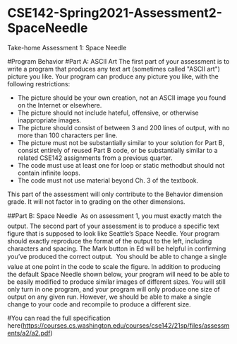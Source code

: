 # CSE142-Spring2021-Assessment2-SpaceNeedle
Take-home Assessment 1: Space Needle

#Program Behavior
#Part A: ASCII Art
The first part of your assessment is to write a program that produces any text art (sometimes called "ASCII art") picture you like. Your program can produce any picture you like, with the following restrictions:
- The picture should be your own creation, not an ASCII image you found on the Internet or elsewhere.
- The picture should not include hateful, offensive, or otherwise inappropriate images.
- The picture should consist of between 3 and 200 lines of output, with no more than 100 characters per line.
- The picture must not be substantially similar to your solution for Part B, consist entirely of reused Part B code, or be substantially similar to a related CSE142 assignments from a previous quarter.
- The code must use at least one for loop or static methodbut should not contain infinite loops.
- The code must not use material beyond Ch. 3 of the textbook.

This part of the assessment will only contribute to the Behavior dimension grade. It will not factor in to grading on the other dimensions.

##Part B: Space Needle

As on assessment 1, you must exactly match the output. The second part of your assessment is to produce a specific text figure that is supposed to look like Seattle’s Space Needle. Your program should exactly reproduce the format of the output to the left, including characters and spacing. The Mark button in Ed will be helpful in confirming you’ve produced the correct output.

You should be able to change a single value at one point in the code to scale the figure. In addition to producing the default Space Needle shown below, your program will need to be able to be easily modified to produce similar images of different sizes. You will still only turn in one program, and your program will only produce one size of output on any given run. However, we should be able to make a single change to your code and recompile to produce a different size.

#You can read the full specification here(https://courses.cs.washington.edu/courses/cse142/21sp/files/assessments/a2/a2.pdf)

